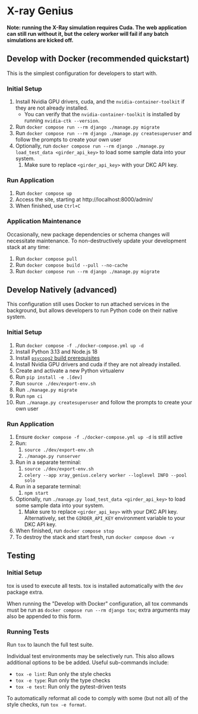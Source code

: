 # X-ray Genius

**Note: running the X-Ray simulation requires Cuda. The web application can still run without it, but the celery worker will
fail if any batch simulations are kicked off.**

## Develop with Docker (recommended quickstart)
This is the simplest configuration for developers to start with.

### Initial Setup
1. Install Nvidia GPU drivers, cuda, and the `nvidia-container-toolkit` if they are not already installed.
   - You can verify that the `nvidia-container-toolkit` is installed by running `nvidia-ctk --version`.
2. Run `docker compose run --rm django ./manage.py migrate`
3. Run `docker compose run --rm django ./manage.py createsuperuser`
   and follow the prompts to create your own user
4. Optionally, run `docker compose run --rm django ./manage.py load_test_data <girder_api_key>`
   to load some sample data into your system.
   1. Make sure to replace `<girder_api_key>` with your DKC API key.

### Run Application
1. Run `docker compose up`
2. Access the site, starting at http://localhost:8000/admin/
3. When finished, use `Ctrl+C`

### Application Maintenance
Occasionally, new package dependencies or schema changes will necessitate
maintenance. To non-destructively update your development stack at any time:
1. Run `docker compose pull`
2. Run `docker compose build --pull --no-cache`
3. Run `docker compose run --rm django ./manage.py migrate`

## Develop Natively (advanced)
This configuration still uses Docker to run attached services in the background,
but allows developers to run Python code on their native system.

### Initial Setup
1. Run `docker compose -f ./docker-compose.yml up -d`
2. Install Python 3.13 and Node.js 18
3. Install
   [`psycopg2` build prerequisites](https://www.psycopg.org/docs/install.html#build-prerequisites)
4. Install Nvidia GPU drivers and cuda if they are not already installed.
5. Create and activate a new Python virtualenv
6. Run `pip install -e .[dev]`
7. Run `source ./dev/export-env.sh`
8. Run `./manage.py migrate`
9. Run `npm ci`
10. Run `./manage.py createsuperuser` and follow the prompts to create your own user

### Run Application
1.  Ensure `docker compose -f ./docker-compose.yml up -d` is still active
2. Run:
   1. `source ./dev/export-env.sh`
   2. `./manage.py runserver`
3. Run in a separate terminal:
   1. `source ./dev/export-env.sh`
   2. `celery --app xray_genius.celery worker --loglevel INFO --pool solo`
4. Run in a separate terminal:
   1. `npm start`
5. Optionally, run `./manage.py load_test_data <girder_api_key>`
   to load some sample data into your system.
   1. Make sure to replace `<girder_api_key>` with your DKC API key. Alternatively, set the
      `GIRDER_API_KEY` environment variable to your DKC API key.
5. When finished, run `docker compose stop`
6. To destroy the stack and start fresh, run `docker compose down -v`

## Testing
### Initial Setup
tox is used to execute all tests.
tox is installed automatically with the `dev` package extra.

When running the "Develop with Docker" configuration, all tox commands must be run as
`docker compose run --rm django tox`; extra arguments may also be appended to this form.

### Running Tests
Run `tox` to launch the full test suite.

Individual test environments may be selectively run.
This also allows additional options to be be added.
Useful sub-commands include:
* `tox -e lint`: Run only the style checks
* `tox -e type`: Run only the type checks
* `tox -e test`: Run only the pytest-driven tests

To automatically reformat all code to comply with
some (but not all) of the style checks, run `tox -e format`.
